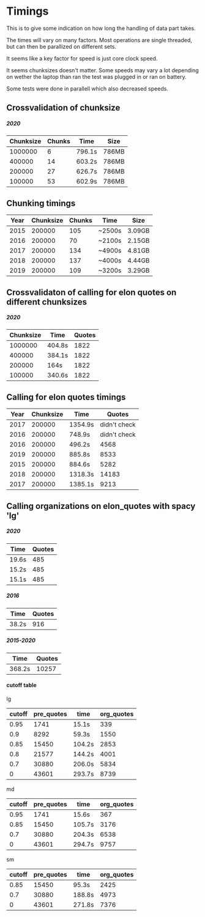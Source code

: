 # Timings

This is to give some indication on how long the handling of data part takes.

The times will vary on many factors. Most operations are single threaded, but can then be parallized on different sets.

It seems like a key factor for speed is just core clock speed.

It seems chunksizes doesn't matter. Some speeds may vary a lot depending on wether the laptop than ran the test was plugged in or ran on battery.

Some tests were done in parallell which also decreased speeds.

## Crossvalidation of chunksize

##### 2020

| Chunksize | Chunks | Time   | Size  |
| --------- | ------ | ------ | ----- |
| 1000000   | 6      | 796.1s | 786MB |
| 400000    | 14     | 603.2s | 786MB |
| 200000    | 27     | 626.7s | 786MB |
| 100000    | 53     | 602.9s | 786MB |

## Chunking timings

| Year | Chunksize | Chunks | Time   | Size   |
| ---- | --------- | ------ | ------ | ------ |
| 2015 | 200000    | 105    | ~2500s | 3.09GB |
| 2016 | 200000    | 70     | ~2100s | 2.15GB |
| 2017 | 200000    | 134    | ~4900s | 4.81GB |
| 2018 | 200000    | 137    | ~4000s | 4.44GB |
| 2019 | 200000    | 109    | ~3200s | 3.29GB |

## Crossvalidaton of calling for elon quotes on different chunksizes

##### 2020

| Chunksize | Time   | Quotes |
| --------- | ------ | ------ |
| 1000000   | 404.8s | 1822   |
| 400000    | 384.1s | 1822   |
| 200000    | 164s   | 1822   |
| 100000    | 340.6s | 1822   |

## Calling for elon quotes timings

| Year | Chunksize | Time    | Quotes       |
| ---- | --------- | ------- | ------------ |
| 2017 | 200000    | 1354.9s | didn't check |
| 2016 | 200000    | 748.9s  | didn't check |
| 2016 | 200000    | 496.2s  | 4568         |
| 2019 | 200000    | 885.8s  | 8533         |
| 2015 | 200000    | 884.6s  | 5282         |
| 2018 | 200000    | 1318.3s | 14183        |
| 2017 | 200000    | 1385.1s | 9213         |

## Calling organizations on elon_quotes with spacy 'lg'

##### 2020

| Time  | Quotes |
| ----- | ------ |
| 19.6s | 485    |
| 15.2s | 485    |
| 15.1s | 485    |

##### 2016

| Time  | Quotes |
| ----- | ------ |
| 38.2s | 916    |

##### 2015-2020

| Time   | Quotes |
| ------ | ------ |
| 368.2s | 10257  |

#### cutoff table

lg

| cutoff | pre_quotes | time   | org_quotes |
| ------ | ---------- | ------ | ---------- |
| 0.95   | 1741       | 15.1s  | 339        |
| 0.9    | 8292       | 59.3s  | 1550       |
| 0.85   | 15450      | 104.2s | 2853       |
| 0.8    | 21577      | 144.2s | 4001       |
| 0.7    | 30880      | 206.0s | 5834       |
| 0      | 43601      | 293.7s | 8739       |

md

| cutoff | pre_quotes | time   | org_quotes |
| ------ | ---------- | ------ | ---------- |
| 0.95   | 1741       | 15.6s  | 367        |
| 0.85   | 15450      | 105.7s | 3176       |
| 0.7    | 30880      | 204.3s | 6538       |
| 0      | 43601      | 294.7s | 9757       |

sm

| cutoff | pre_quotes | time   | org_quotes |
| ------ | ---------- | ------ | ---------- |
| 0.85   | 15450      | 95.3s  | 2425       |
| 0.7    | 30880      | 188.8s | 4973       |
| 0      | 43601      | 271.8s | 7376       |
